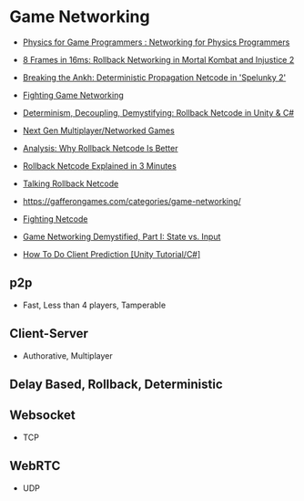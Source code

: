 # Game Networking

* [Physics for Game Programmers : Networking for Physics Programmers](https://gdcvault.com/play/1022195/Physics-for-Game-Programmers-Networking)
* [8 Frames in 16ms: Rollback Networking in Mortal Kombat and Injustice 2](https://www.youtube.com/watch?v=7jb0FOcImdg&ab_channel=GDC2025)

* [Breaking the Ankh: Deterministic Propagation Netcode in 'Spelunky 2'](https://www.youtube.com/watch?v=mss6S2IO8Mw&ab_channel=GDC2025)

* [Fighting Game Networking](https://www.youtube.com/playlist?list=PLvc15SkZM1FCJF7pVJKylgR3qDAhy-iz_)

* [Determinism, Decoupling, Demystifying: Rollback Netcode in Unity & C#](https://www.youtube.com/watch?v=lCfouAH_N5w)

* [Next Gen Multiplayer/Networked Games](https://www.youtube.com/playlist?list=PLVj89podGfwzEJjkYlJxtYpa1YXRLcvgJ)

* [Analysis: Why Rollback Netcode Is Better](https://www.youtube.com/watch?v=0NLe4IpdS1w)
* [Rollback Netcode Explained in 3 Minutes](https://www.youtube.com/watch?v=7yVrUcav6DI)
* [Talking Rollback Netcode](https://www.youtube.com/watch?v=1RI5scXYhK0)

* https://gafferongames.com/categories/game-networking/
* [Fighting Netcode](https://words.infil.net/w02-netcode.html)
* [Game Networking Demystified, Part I: State vs. Input](https://ruoyusun.com/2019/03/28/game-networking-1.html)

* [How To Do Client Prediction [Unity Tutorial/C#]](https://www.youtube.com/watch?v=TFLD9HWOc2k)

## p2p
* Fast, Less than 4 players, Tamperable

## Client-Server
* Authorative, Multiplayer

## Delay Based, Rollback, Deterministic

## Websocket
* TCP

## WebRTC
* UDP
